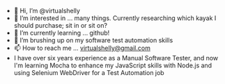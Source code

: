 - 👋 Hi, I’m @virtualshelly
- 👀 I’m interested in ... many things.  Currently researching which kayak I should purchase; sit in or sit on?
- 🌱 I’m currently learning ... github!
- 💞️ I’m brushing up on my software test automation skills
- 📫 How to reach me ... virtualshelly@gmail.com
- I have over six years experience as a Manual Software Tester, and now I'm learning Mocha to enhance my JavaScript skills with Node.js and using Selenium WebDriver for a Test Automation job

<!---
virtualshelly/virtualshelly is a ✨ special ✨ repository because its `README.md` (this file) appears on your GitHub profile.
You can click the Preview link to take a look at your changes.
--->
